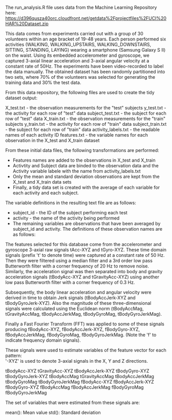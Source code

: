 The run_analysis.R file uses data from the Machine Learning Repository here: https://d396qusza40orc.cloudfront.net/getdata%2Fprojectfiles%2FUCI%20HAR%20Dataset.zip

This data comes from experiments carried out with a group of 30 volunteers within an age bracket of 19-48 years. Each person performed six activities (WALKING, WALKING_UPSTAIRS, WALKING_DOWNSTAIRS, SITTING, STANDING, LAYING) wearing a smartphone (Samsung Galaxy S II) on the waist. Using its embedded accelerometer and gyroscope, we captured 3-axial linear acceleration and 3-axial angular velocity at a constant rate of 50Hz. The experiments have been video-recorded to label the data manually. The obtained dataset has been randomly partitioned into two sets, where 70% of the volunteers was selected for generating the training data and 30% the test data. 

From this data repository, the following files are used to create the tidy dataset output:

X_test.txt - the observation measurements for the "test" subjects
y_test.txt - the activity for each row of "test" data
subject_test.txt - the subject for each row of "test" data
X_train.txt - the observation measurements for the "train" subjects
y_train.txt - the activity for each row of "train" data
subject_train.txt - the subject for each row of "train" data
activity_labels.txt - the readable names of each activity ID
features.txt - the variable names for each observation in the X_test and X_train dataset

From these initial data files, the following transformations are performed:
- Features names are added to the observations in X_test and X_train
- Activtity and Subject data are binded to the observation data and the Activity variable labele with the name from activity_labels.txt
- Only the mean and standard deviation observations are kept from the X_test and X_train data sets
- Finally, a tidy data set is created with the average of each variable for each activity and each subject.

The variable definitions in the resulting text file are as follows:
- subject_id - the ID of the subject performing each test
- activity - the name of the activity being performed
- The remaining variables are observations that have been averaged by subject_id and activity. The definitions of these observation names are as follows:


The features selected for this database come from the accelerometer and gyroscope 3-axial raw signals tAcc-XYZ and tGyro-XYZ. These time domain signals (prefix 't' to denote time) were captured at a constant rate of 50 Hz. Then they were filtered using a median filter and a 3rd order low pass Butterworth filter with a corner frequency of 20 Hz to remove noise. Similarly, the acceleration signal was then separated into body and gravity acceleration signals (tBodyAcc-XYZ and tGravityAcc-XYZ) using another low pass Butterworth filter with a corner frequency of 0.3 Hz. 

Subsequently, the body linear acceleration and angular velocity were derived in time to obtain Jerk signals (tBodyAccJerk-XYZ and tBodyGyroJerk-XYZ). Also the magnitude of these three-dimensional signals were calculated using the Euclidean norm (tBodyAccMag, tGravityAccMag, tBodyAccJerkMag, tBodyGyroMag, tBodyGyroJerkMag). 

Finally a Fast Fourier Transform (FFT) was applied to some of these signals producing fBodyAcc-XYZ, fBodyAccJerk-XYZ, fBodyGyro-XYZ, fBodyAccJerkMag, fBodyGyroMag, fBodyGyroJerkMag. (Note the 'f' to indicate frequency domain signals). 

These signals were used to estimate variables of the feature vector for each pattern:  
'-XYZ' is used to denote 3-axial signals in the X, Y and Z directions.

tBodyAcc-XYZ
tGravityAcc-XYZ
tBodyAccJerk-XYZ
tBodyGyro-XYZ
tBodyGyroJerk-XYZ
tBodyAccMag
tGravityAccMag
tBodyAccJerkMag
tBodyGyroMag
tBodyGyroJerkMag
fBodyAcc-XYZ
fBodyAccJerk-XYZ
fBodyGyro-XYZ
fBodyAccMag
fBodyAccJerkMag
fBodyGyroMag
fBodyGyroJerkMag

The set of variables that were estimated from these signals are: 

mean(): Mean value
std(): Standard deviation
